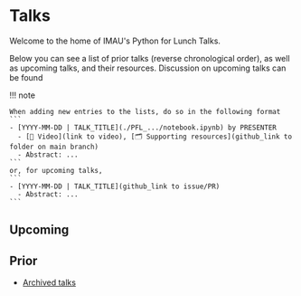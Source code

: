 # Talks

Welcome to the home of IMAU's Python for Lunch Talks.

Below you can see a list of prior talks (reverse chronological order), as well as upcoming talks, and their resources. Discussion on upcoming talks can be found

!!! note

    When adding new entries to the lists, do so in the following format
    ```
    - [YYYY-MM-DD | TALK_TITLE](./PFL_.../notebook.ipynb) by PRESENTER
      - [🎥 Video](link to video), [🗂️ Supporting resources](github_link to folder on main branch)
      - Abstract: ...
    ```
    or, for upcoming talks,
    ```
    - [YYYY-MM-DD | TALK_TITLE](github_link to issue/PR)
      - Abstract: ...
    ```

## Upcoming

## Prior

- [Archived talks](https://github.com/UU-IMAU/Python-for-lunch-Notebooks/blob/main/archived)
